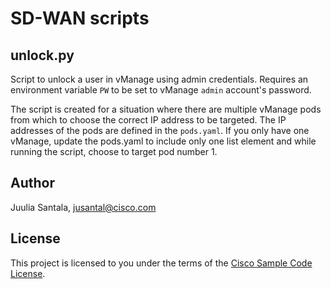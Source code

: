 # SD-WAN scripts

## unlock.py

Script to unlock a user in vManage using admin credentials. Requires an environment variable `PW` to be set to vManage `admin` account's password.

The script is created for a situation where there are multiple vManage pods from which to choose the correct IP address to be targeted. The IP addresses of the pods are defined in the `pods.yaml`. If you only have one vManage, update the pods.yaml to include only one list element and while running the script, choose to target pod number 1.

## Author

Juulia Santala, jusantal@cisco.com

## License
This project is licensed to you under the terms of the [Cisco Sample Code License](LICENSE).
